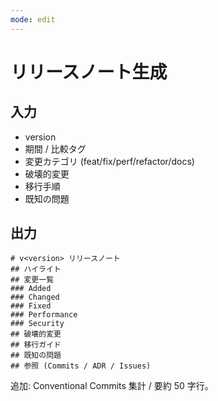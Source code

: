 ```yaml
---
mode: edit
---
```


# リリースノート生成

## 入力

- version
- 期間 / 比較タグ
- 変更カテゴリ (feat/fix/perf/refactor/docs)
- 破壊的変更
- 移行手順
- 既知の問題

## 出力

```
# v<version> リリースノート
## ハイライト
## 変更一覧
### Added
### Changed
### Fixed
### Performance
### Security
## 破壊的変更
## 移行ガイド
## 既知の問題
## 参照 (Commits / ADR / Issues)
```

追加: Conventional Commits 集計 / 要約 50 字行。
